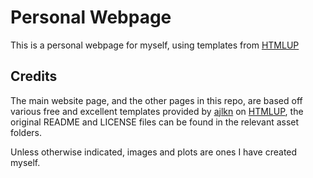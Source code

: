 # Personal Webpage
This is a personal webpage for myself, using templates from [HTMLUP](html5up.net)

## Credits
The main website page, and the other pages in this repo, are based off various free and excellent templates provided by [ajlkn](x.com/ajlkn) on [HTMLUP](html5up.net), the original README and LICENSE files can be found in the relevant asset folders.

Unless otherwise indicated, images and plots are ones I have created myself.